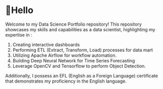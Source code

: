 # 👋Hello
Welcome to my Data Science Portfolio repository! This repository showcases my skills and capabilities as a data scientist, highlighting my expertise in : 

 1. Creating interactive dashboards 
 2. Performing ETL (Extract, Transform, Load) processes for data mart 
 3. Utilizing Apache Airflow for workflow automation.
 4. Building Deep Neural Network for Time Series Forecasting
 5. Leverage OpenCV and Tensorflow to perform Object Detection.

Additionally, I possess an EFL (English as a Foreign Language) certificate that demonstrates my proficiency in the English language.
